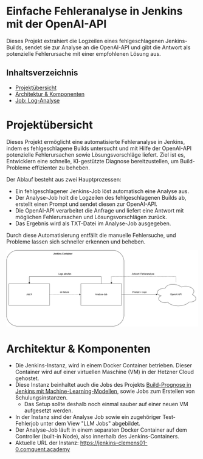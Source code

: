 # Einfache Fehleranalyse in Jenkins mit der OpenAI-API
Dieses Projekt extrahiert die Logzeilen eines fehlgeschlagenen Jenkins-Builds, sendet sie zur Analyse an die OpenAI-API und gibt die Antwort als potenzielle Fehlerursache mit einer empfohlenen Lösung aus.

## Inhaltsverzeichnis
- [Projektübersicht](#projektübersicht)
- [Architektur & Komponenten](#architektur--komponenten)
- [Job: Log-Analyse](#job-1-log-analyse)

# Projektübersicht

Dieses Projekt ermöglicht eine automatisierte Fehleranalyse in Jenkins, indem es fehlgeschlagene Builds untersucht und mit Hilfe der OpenAI-API potenzielle Fehlerursachen sowie Lösungsvorschläge liefert. Ziel ist es, Entwicklern eine schnelle, KI-gestützte Diagnose bereitzustellen, um Build-Probleme effizienter zu beheben.

Der Ablauf besteht aus zwei Hauptprozessen:

- Ein fehlgeschlagener Jenkins-Job löst automatisch eine Analyse aus.
- Der Analyse-Job holt die Logzeilen des fehlgeschlagenen Builds ab, erstellt einen Prompt und sendet diesen zur OpenAI-API.
- Die OpenAI-API verarbeitet die Anfrage und liefert eine Antwort mit möglichen Fehlerursachen und Lösungsvorschlägen zurück.
- Das Ergebnis wird als TXT-Datei im Analyse-Job ausgegeben. 

Durch diese Automatisierung entfällt die manuelle Fehlersuche, und Probleme lassen sich schneller erkennen und beheben.  


  
![Flowchart](https://github.com/cqNikolaus/jenkins-ki-dokumentation/blob/main/fehleranalyse-openai/jenkinsllm-diagramm.png)


# Architektur & Komponenten

- Die Jenkins-Instanz, wird in einem Docker Container betrieben. Dieser Container wird auf einer virtuellen Maschine (VM) in der Hetzner Cloud gehostet.
- Diese Instanz beinhaltet auch die Jobs des Projekts [Build-Prognose in Jenkins mit Machine-Learning-Modellen](https://github.com/cqNikolaus/jenkins-ki-dokumentation/blob/main/build-prognose-ml/build-prognose-ml.md), sowie Jobs zum Erstellen von Schulungsinstanzen.
  - Das Setup sollte deshalb noch einmal sauber auf einer neuen VM aufgesetzt werden.
- In der Instanz sind der Analyse Job sowie ein zugehöriger Test-Fehlerjob unter dem View "LLM Jobs" abgebildet.
- Der Analyse-Job läuft in einem separaten Docker Container auf dem Controller (built-in Node), also innerhalb des Jenkins-Containers.
- Aktuelle URL der Instanz: https://jenkins-clemens01-0.comquent.academy
